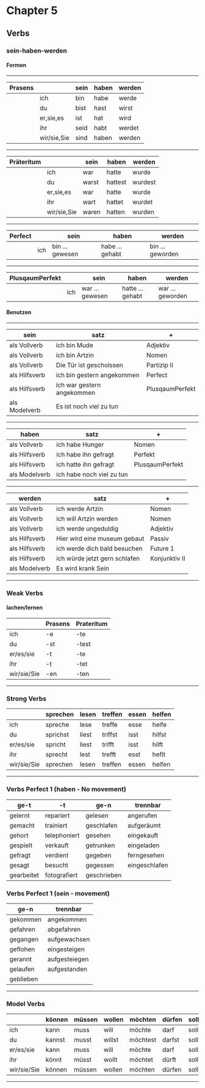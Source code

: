# Chapter 5

## Verbs

### sein-haben-werden  

#### Formen

---

| Prasens  |              |  sein   | haben  |  werden |
|----------|--------------|---------|--------|---------|
|          |   ich        |   bin   |  habe  |  werde  |
|          |   du         |   bist  |  hast  |  wirst  |
|          | er,sie,es    |   ist   |  hat   |  wird   |
|          |   ihr        |   seid  |  habt  |  werdet |
|          | wir/sie,Sie  |   sind  |  haben |  werden |

---

| Präteritum |             |  sein   | haben    |  werden  |
|------------|-------------|---------|----------|----------|
|            |   ich       |   war   |  hatte   |  wurde   |
|            |   du        |   warst |  hattest |  wurdest |
|            | er,sie,es   |   war   |  hatte   |  wurde   |
|            |   ihr       |   wart  |  hattet  |  wurdet  |
|            | wir/sie,Sie |   waren |  hatten  |  wurden  |

---

| Perfect  |            |  sein             |  haben           |  werden           |
|----------|------------|-------------------|------------------|-------------------|
|          |   ich      |   bin ... gewesen |  habe ... gehabt |  bin ... geworden |

---

| PlusqaumPerfekt |             |  sein             | haben             |  werden           |
|-----------------|-------------|-------------------|-------------------|-------------------|
|                 |   ich       |   war ... gewesen |  hatte ... gehabt |  war ... geworden |

#### Benutzen

---

|  sein          |  satz                        |  +              |
|----------------|------------------------------|-----------------|
|  als Vollverb  |  ich bin Mude                | Adjektiv        |
|  als Vollverb  |  ich bin Artzin              |  Nomen          |
|  als Vollverb  |  Die Tür ist gescholssen     | Partizip II     |
|  als Hilfsverb |  ich bin gestern angekommen  | Perfect         |
|  als Hilfsverb |  ich war gestern angekommen  | PlusqaumPerfekt |
|  als Modelverb |  Es ist noch viel zu tun     |                 |

---

|  haben         |      satz                 |  +             |
|----------------|---------------------------|----------------|
|  als Vollverb  |  ich habe Hunger          |  Nomen         |
|  als Hilfsverb |  ich habe ihn gefragt     |  Perfekt       |
|  als Hilfsverb |  ich hatte ihn gefragt    | PlusqaumPerfekt|
|  als Modelverb |  ich habe noch viel zu tun|                |

---

|  werden       |  satz                         |  +           |
|---------------|-------------------------------|--------------|
|  als Vollverb |  ich werde Artzin             |  Nomen       |
|  als Vollverb |  ich will Artzin werden       |  Nomen       |
|  als Vollverb |  ich werde ungeduldig         |  Adjektiv    |
|  als Hilfsverb|  Hier wird eine museum gebaut | Passiv       |
|  als Hilfsverb|  ich werde dich bald besuchen | Future 1     |
|  als Hilfsverb|  ich würde jetzt gern schlafen| Konjunktiv II|
|  als Modelverb|  Es wird krank Sein           |              |

---

### Weak Verbs

#### lachen/lernen

|                |   Prasens|  Prateritum|
|----------------|----------|------------|
|    ich         |   -e     |    -te     |
|    du          |   -st    |    -test   |
|    er/es/sie   |   -t     |    -te     |
|    ihr         |   -t     |    -tet    |
|    wir/sie/Sie |   -en    |    -ten    |

---

### Strong Verbs

|             |  sprechen | lesen | treffen | essen |helfen |
|-------------|-----------|-------|---------|-------|-------|
| ich         |  spreche  | lese  | treffe  | esse  |helfe  |
| du          |  sprichst | liest | triffst | isst  |hilfst |
| er/es/sie   |  spricht  | liest | trifft  | isst  |hilft  |
| ihr         |  sprecht  | lest  | trefft  | esst  |heflt  |
| wir/sie/Sie |  sprechen | lesen | treffen | essen |helfen |

---

### Verbs Perfect 1 (haben - No movement)

| ge-t       |  -t          |ge-n        |trennbar      |
|------------|--------------|------------|--------------|
| gelernt    | repariert    |gelesen     |angerufen     |
| gemacht    | trainiert    |geschlafen  |aufgeräumt    |
| gehort     | telephoniert |gesehen     |eingekauft    |
| gespielt   | verkauft     |getrunken   |eingeladen    |
| gefragt    | verdient     |gegeben     |ferngesehen   |
| gesagt     | besucht      |gegessen    |eingeschlafen |
| gearbeitet | fotografiert |geschrieben |              |

### Verbs Perfect 1 (sein - movement)

| ge-n    | trennbar     |
|---------|--------------|
|gekommen | angekommen   |
|gefahren | abgefahren   |
|gegangen | aufgewachsen |
|geflohen | eingesteigen |
|gerannt  | aufgesteiegen|
|gelaufen | aufgestanden |
|geblieben|              |

---

### Model Verbs

|             |  können | müssen | wollen | möchten  | dürfen | sollen |
|-------------|---------|--------|--------|----------|--------|--------|
| ich         |  kann   | muss   | will   | möchte   | darf   | soll   |
| du          |  kannst | musst  | willst | möchtest | darfst | sollst |
| er/es/sie   |  kann   | muss   | will   | möchte   | darf   | soll   |
| ihr         |  könnt  | müsst  | wollt  | möchtet  | dürft  | sollt  |
| wir/sie/Sie |  können | müssen | wollen | möchten  | dürfen | sollen |

---
